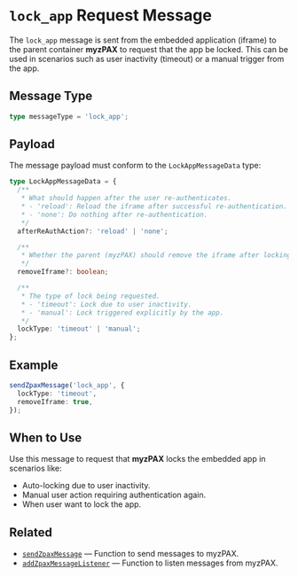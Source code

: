 # `lock_app` Request Message

The `lock_app` message is sent from the embedded application (iframe) to the parent container **myzPAX** to request that the app be locked. This can be used in scenarios such as user inactivity (timeout) or a manual trigger from the app.

## Message Type

```ts
type messageType = 'lock_app';
```

## Payload

The message payload must conform to the `LockAppMessageData` type:

```ts
type LockAppMessageData = {
  /**
   * What should happen after the user re-authenticates.
   * - 'reload': Reload the iframe after successful re-authentication.
   * - 'none': Do nothing after re-authentication.
   */
  afterReAuthAction?: 'reload' | 'none';

  /**
   * Whether the parent (myzPAX) should remove the iframe after locking.
   */
  removeIframe?: boolean;

  /**
   * The type of lock being requested.
   * - 'timeout': Lock due to user inactivity.
   * - 'manual': Lock triggered explicitly by the app.
   */
  lockType: 'timeout' | 'manual';
};
```

## Example

```ts
sendZpaxMessage('lock_app', {
  lockType: 'timeout',
  removeIframe: true,
});
```

## When to Use

Use this message to request that **myzPAX** locks the embedded app in scenarios like:

- Auto-locking due to user inactivity.
- Manual user action requiring authentication again.
- When user want to lock the app.

## Related

- [`sendZpaxMessage`](../sendZpaxMessage.md) — Function to send messages to myzPAX.
- [`addZpaxMessageListener`](../addZpaxMessageListener.md) — Function to listen messages from myzPAX.

